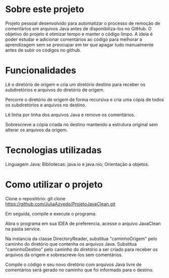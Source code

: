 # Sobre este projeto 
Projeto pessoal desenvolvido para automatizar o processo de remoção de comentários em arquivos Java antes de disponibiliza-los no GitHub. 
O objetivo do projeto é otimizar tempo e manter o código limpo. 
A ideia é poder estudar e adicionar comentários ao código para melhorar a aprendizagem sem se preocupar em ter que apagar tudo manualmente antes de subir os códigos no github.

# Funcionalidades
Lê o diretório de origem e cria um diretório destino para receber os subdiretórios e arquivos do diretório de origem.

Percorre o diretório de origem de forma recursiva e cria uma cópia de todos os subdiretórios e arquivos no destino. 

Lê linha por linha dos arquivos Java e remove os comentários. 

Sobrescreve a cópia criada no destino mantendo a estrutura original sem alterar os arquivos da origem.


# Tecnologias utilizadas
Linguagem Java; Bibliotecas: java.io e java.nio; Orientação a objetos.

# Como utilizar o projeto
Clone o repositório:
git clone https://github.com/JuliaAzvedo/ProjetoJavaClean.git

Em seguida, compile e execute o programa.

Abra o programa em sua IDEA de preferencia, acesse o arquivo JavaClean na pasta service. 

Na instancia da classe DirectoryReader, substitua "caminhoOrigem" pelo caminho do diretório que contenha os arquivos Java. Substitua "caminhoDestino" pelo caminho do diretório a ser criado para receber os arquivos da origem e sobrescreve-los sem comentários. 
        
Compile o código e seu novo diretório com arquivos Java livre de comentários será gerado no caminho que foi informado para o destino. 






